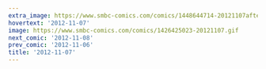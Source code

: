 ```yaml
---
extra_image: https://www.smbc-comics.com/comics/1448644714-20121107after.gif
hovertext: '2012-11-07'
image: https://www.smbc-comics.com/comics/1426425023-20121107.gif
next_comic: '2012-11-08'
prev_comic: '2012-11-06'
title: '2012-11-07'
---
```


